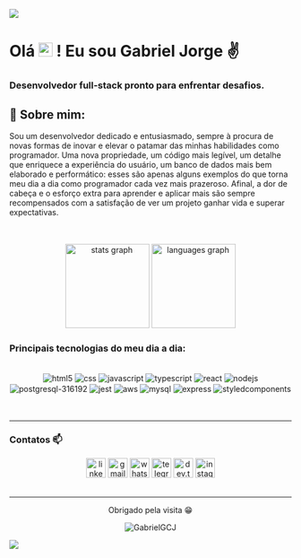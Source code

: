 ![](https://capsule-render.vercel.app/api?type=waving&color=gradient&height=100&section=header)

<h1 align="left">Olá <img src="https://github.com/rajput2107/rajput2107/blob/master/Assets/Earth.gif" height="25px"/> ! Eu sou Gabriel Jorge ✌️</h1>
<h3 align="left">Desenvolvedor full-stack pronto para enfrentar desafios.</h3>

## 🚀 Sobre mim:
<p>
  Sou um desenvolvedor dedicado e entusiasmado, sempre à procura de novas formas de inovar e elevar o patamar das minhas habilidades como programador. Uma nova propriedade, um código mais legível, um detalhe que enriquece a experiência do usuário, um banco de dados mais bem elaborado e performático: esses são apenas alguns exemplos do que torna meu dia a dia como programador cada vez mais prazeroso. Afinal, a dor de cabeça e o esforço extra para aprender e aplicar mais são sempre recompensados com a satisfação de ver um projeto ganhar vida e superar expectativas.
</p>

<br>

<br>

<div align="center">
  <img src="https://github-readme-stats.vercel.app/api?username=gabrielgcj&hide_title=false&hide_rank=false&show_icons=true&include_all_commits=true&count_private=true&disable_animations=false&theme=dracula&locale=en&hide_border=false" height="150" alt="stats graph"  />
  <img src="https://github-readme-stats.vercel.app/api/top-langs?username=gabrielgcj&locale=en&hide_title=false&layout=compact&card_width=320&langs_count=5&theme=dracula&hide_border=false" height="150" alt="languages graph"  />
</div>


### Principais tecnologias do meu dia a dia:

<div align="center" style="display: inline_block"> <br>
  <img align="center" alt="html5" src="https://img.shields.io/badge/HTML5-E34F26?style=for-the-badge&logo=html5&logoColor=white" />
  <img align="center" alt="css" src="https://img.shields.io/badge/CSS3-1572B6?style=for-the-badge&logo=css3&logoColor=white" />
  <img align="center" alt="javascript" src="https://img.shields.io/badge/JavaScript-F7DF1E?style=for-the-badge&logo=javascript&logoColor=black" />
  <img align="center" alt="typescript" src="https://img.shields.io/badge/TypeScript-007ACC?style=for-the-badge&logo=typescript&logoColor=white" />
  <img align="center" alt="react" src="https://img.shields.io/badge/React-20232A?style=for-the-badge&logo=react&logoColor=61DAFB" />
  <img align="center" alt="nodejs" src="https://img.shields.io/badge/Node.js-43853D?style=for-the-badge&logo=node.js&logoColor=white" />
  <img align="center" alt="postgresql-316192" src="https://img.shields.io/badge/PostgreSQL-316192?style=for-the-badge&logo=postgresql&logoColor=white" />
  <img align="center" alt="jest" src="https://img.shields.io/badge/Jest-323330?style=for-the-badge&logo=Jest&logoColor=white" />
  <img align="center" alt="aws" src="https://img.shields.io/badge/Amazon_AWS-FF9900?style=for-the-badge&logo=amazonaws&logoColor=white" />
  <img align="center" alt="mysql" src="https://img.shields.io/badge/MySQL-00000F?style=for-the-badge&logo=mysql&logoColor=white" />
  <img align="center" alt="express" src="https://img.shields.io/badge/Express.js-404D59?style=for-the-badge" />
  <img align="center" alt="styledcomponents" src="https://img.shields.io/badge/styled--components-DB7093?style=for-the-badge&logo=styled-components&logoColor=white" />
</div>
<br>

<br>

<hr />

### Contatos 📫

<div align="center">  
  <a target="_blank" href="https://www.linkedin.com/in/gabriel-jorge-67635b221/"><img src="https://img.shields.io/badge/LinkedIn-0077B5?style=for-the-badge&logo=linkedin&logoColor=white)](https://www.instagram.com/gb.j_dev/" height="35" alt="linkedin logo" /></a>
  <a target="_blank" href="mailto:gabrielggcj@gmail.com"><img src="https://img.shields.io/badge/Gmail-D14836?style=for-the-badge&logo=gmail&logoColor=white" height="35" alt="gmail logo" /></a>
  <a target="_blank" href="https://wa.me/5521988436194"><img src="https://img.shields.io/badge/WhatsApp-25D366?style=for-the-badge&logo=whatsapp&logoColor=white" height="35" alt="whatsapp logo" /></a>
  <a target="_blank" href="https://t.me/GBJ333"><img src="https://img.shields.io/badge/Telegram-2CA5E0?style=for-the-badge&logo=telegram&logoColor=white" height="35" alt="telegram logo" /></a>
  <a target="_blank" href="https://dev.to/gabrielgcj"><img src="https://img.shields.io/badge/dev.to-0A0A0A?style=for-the-badge&logo=devdotto&logoColor=white" height="35" alt="dev.to logo" /></a>
  <a target="_blank" href="https://www.instagram.com/gb.j_dev/"><img src="https://img.shields.io/badge/Instagram-E4405F?style=for-the-badge&logo=instagram&logoColor=white" height="35" alt="instagram logo" /></a>
 </div>

<br>

<hr />

<div align='center'>
  
<p> Obrigado pela visita 😁 </p>
  <img src="https://komarev.com/ghpvc/?username=GabrielGCJ&color=blueviolet&label=profile+views" alt="GabrielGCJ" />
</div>



![](https://capsule-render.vercel.app/api?type=waving&color=gradient&height=100&section=footer)
